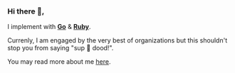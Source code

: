 ### Hi there :wave:,

I implement with [**Go**](https://golang.org) & [**Ruby**](https://www.ruby-lang.org).

Currenly, I am engaged by the very best of organizations but this shouldn't stop you from saying "sup :wave: dood!".

You may read more about me [here](https://panos.nefeloma.io).
